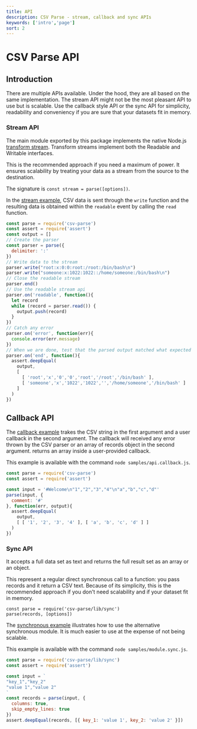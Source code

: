 ```yaml
---
title: API
description: CSV Parse - stream, callback and sync APIs
keywords: ['intro','page']
sort: 2
---
```


# CSV Parse API

## Introduction

There are multiple APIs available. Under the hood, they are all based on the same implementation. The stream API might not be the most pleasant API to use but is scalable. Use the callback style API or the sync API for simplicity, readability and conveniency if you are sure that your datasets fit in memory.

### Stream API

The main module exported by this package implements the native Node.js [transform stream](http://nodejs.org/api/stream.html#stream_class_stream_transform). Transform streams implement both the Readable and Writable interfaces.

This is the recommended approach if you need a maximum of power. It ensures scalability by treating your data as a stream from the source to the destination.

The signature is `const stream = parse([options])`.

In the [stream example](https://github.com/adaltas/node-csv-parse/blob/master/samples/api.stream.js), CSV data is sent through the `write` function and the resulting data is obtained
within the `readable` event by calling the `read` function.

```js
const parse = require('csv-parse')
const assert = require('assert')
const output = []
// Create the parser
const parser = parse({
  delimiter: ':'
})
// Write data to the stream
parser.write("root:x:0:0:root:/root:/bin/bash\n")
parser.write("someone:x:1022:1022::/home/someone:/bin/bash\n")
// Close the readable stream
parser.end()
// Use the readable stream api
parser.on('readable', function(){
  let record
  while (record = parser.read()) {
    output.push(record)
  }
})
// Catch any error
parser.on('error', function(err){
  console.error(err.message)
})
// When we are done, test that the parsed output matched what expected
parser.on('end', function(){
  assert.deepEqual(
    output,
    [
      [ 'root','x','0','0','root','/root','/bin/bash' ],
      [ 'someone','x','1022','1022','','/home/someone','/bin/bash' ]
    ]
  )
})
```

## Callback API

The [callback example](https://github.com/adaltas/node-csv-parse/blob/master/samples/api.callback.js) trakes the CSV string in the first argument and a user callback in the second argument. The callback will received any error thrown by the CSV parser or an array of records object in the second argument. returns an array inside a user-provided
callback.

This example is available with the command `node samples/api.callback.js`.

```js
const parse = require('csv-parse')
const assert = require('assert')

const input = '#Welcome\n"1","2","3","4"\n"a","b","c","d"'
parse(input, {
  comment: '#'
}, function(err, output){
  assert.deepEqual(
    output,
    [ [ '1', '2', '3', '4' ], [ 'a', 'b', 'c', 'd' ] ]
  )
})
```

### Sync API

It accepts a full data set as text and returns the full result set as an array
or an object.

This represent a regular direct synchronous call to a function: you pass records
and it return a CSV text. Because of its simplicity, this is the recommended
approach if you don't need scalability and if your dataset fit in memory.

```
const parse = require('csv-parse/lib/sync')
parse(records, [options])
```

The [synchronous example](https://github.com/adaltas/node-csv-parse/blob/master/samples/module.sync.js) illustrates how to use the alternative synchronous module. It is much easier to use at the expense of not being scalable.

This example is available with the command `node samples/module.sync.js`.

```js
const parse = require('csv-parse/lib/sync')
const assert = require('assert')

const input = `
"key_1","key_2"
"value 1","value 2"
`
const records = parse(input, {
  columns: true,
  skip_empty_lines: true
})
assert.deepEqual(records, [{ key_1: 'value 1', key_2: 'value 2' }])
```
